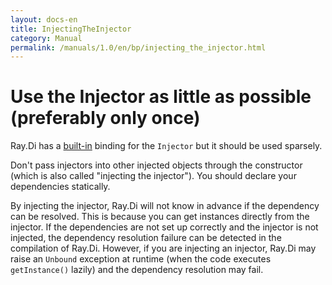 ```yaml
---
layout: docs-en
title: InjectingTheInjector
category: Manual
permalink: /manuals/1.0/en/bp/injecting_the_injector.html
---
```

# Use the Injector as little as possible (preferably only once)

Ray.Di has a [built-in](../built_in_bindings.html) binding for the `Injector` but it should be used sparsely.

Don't pass injectors into other injected objects through the constructor (which is also called "injecting the injector"). You should declare your dependencies statically.

By injecting the injector, Ray.Di will not know in advance if the dependency can be resolved.
This is because you can get instances directly from the injector.
If the dependencies are not set up correctly and the injector is not injected, the dependency resolution failure can be detected in the compilation of Ray.Di.
However, if you are injecting an injector, Ray.Di may raise an `Unbound` exception at runtime (when the code executes `getInstance()` lazily) and the dependency resolution may fail.
